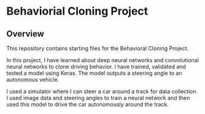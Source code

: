 # Behaviorial Cloning Project

Overview
---
This repository contains starting files for the Behavioral Cloning Project.

In this project, I have learned about deep neural networks and convolutional neural networks to clone driving behavior. I have trained, validated and tested a model using Keras. The model outputs a steering angle to an autonomous vehicle.

I used a simulator where I can steer a car around a track for data collection. I used image data and steering angles to train a neural network and then used this model to drive the car autonomously around the track.

